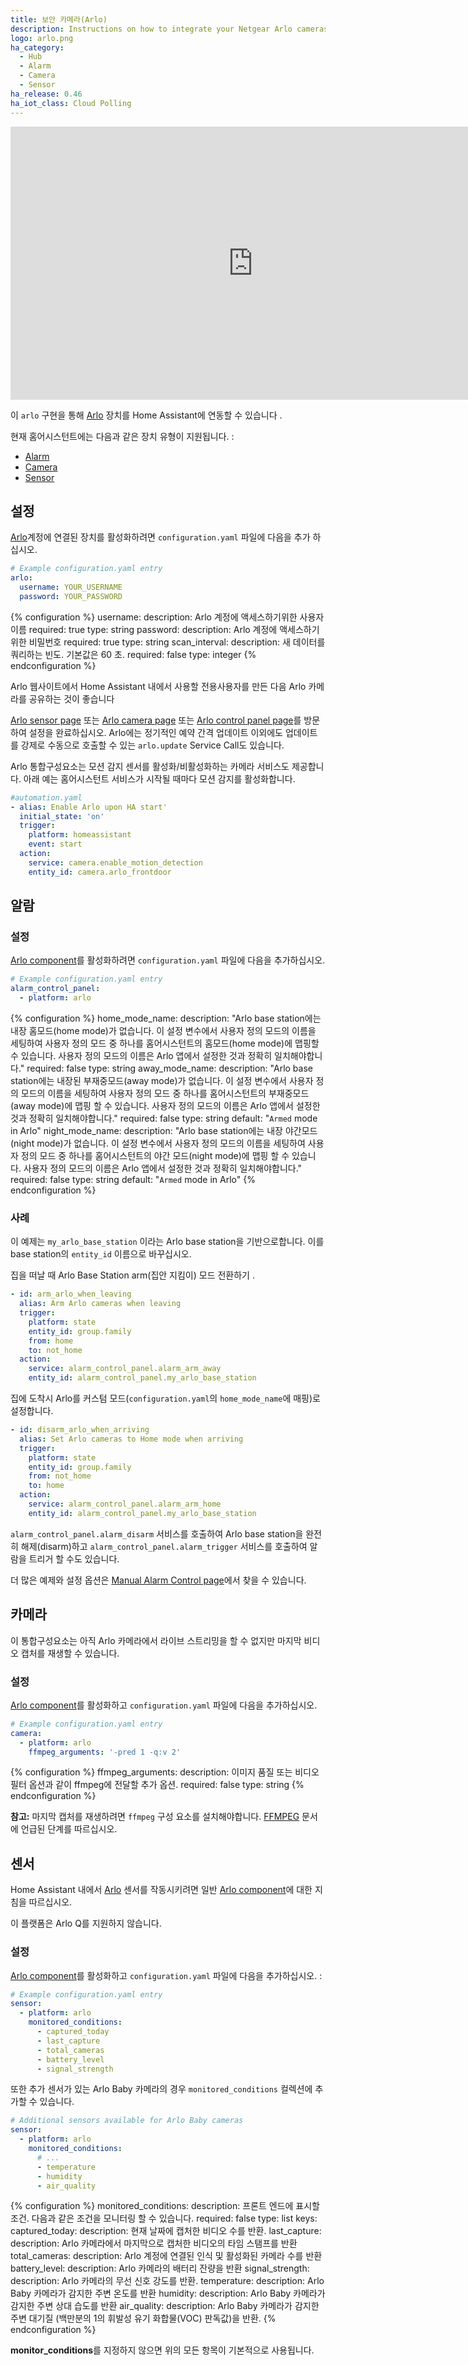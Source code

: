```yaml
---
title: 보안 카메라(Arlo)
description: Instructions on how to integrate your Netgear Arlo cameras within Home Assistant.
logo: arlo.png
ha_category:
  - Hub
  - Alarm
  - Camera
  - Sensor
ha_release: 0.46
ha_iot_class: Cloud Polling
---
```


<div class='videoWrapper'>
<iframe width="776" height="437" src="https://www.youtube.com/embed/aUbv1wHOxzU" frameborder="0" allow="accelerometer; autoplay; encrypted-media; gyroscope; picture-in-picture" allowfullscreen></iframe>
</div>

이 `arlo` 구현을 통해 [Arlo](https://arlo.netgear.com/) 장치를 Home Assistant에 연동할 수 있습니다 .

현재 홈어시스턴트에는 다음과 같은 장치 유형이 지원됩니다. :


- [Alarm](#alarm)
- [Camera](#camera)
- [Sensor](#sensor)

## 설정

[Arlo](https://arlo.netgear.com/)계정에 연결된 장치를 활성화하려면 `configuration.yaml` 파일에 다음을 추가 하십시오.


```yaml
# Example configuration.yaml entry
arlo:
  username: YOUR_USERNAME
  password: YOUR_PASSWORD
```

{% configuration %}
username:
  description: Arlo 계정에 액세스하기위한 사용자 이름
  required: true
  type: string
password:
  description: Arlo 계정에 액세스하기위한 비밀번호
  required: true
  type: string
scan_interval:
  description: 새 데이터를 쿼리하는 빈도. 기본값은 60 초.
  required: false
  type: integer
{% endconfiguration %}

Arlo 웹사이트에서 Home Assistant 내에서 사용할 전용사용자를 만든 다음 Arlo 카메라를 공유하는 것이 좋습니다

[Arlo sensor page](/integrations/arlo#sensor) 또는 [Arlo camera page](/integrations/arlo#camera) 또는  [Arlo control panel page](/integrations/arlo)를 방문하여 설정을 완료하십시오. Arlo에는 정기적인 예약 간격 업데이트 이외에도 업데이트를 강제로 수동으로 호출할 수 있는 `arlo.update` Service Call도 있습니다.

Arlo 통합구성요소는 모션 감지 센서를 활성화/비활성화하는 카메라 서비스도 제공합니다. 아래 예는 홈어시스턴트 서비스가 시작될 때마다 모션 감지를 활성화합니다.

```yaml
#automation.yaml
- alias: Enable Arlo upon HA start'
  initial_state: 'on'
  trigger:
    platform: homeassistant
    event: start
  action:
    service: camera.enable_motion_detection
    entity_id: camera.arlo_frontdoor
```

## 알람

### 설정

[Arlo component](/integrations/arlo)를 활성화하려면 `configuration.yaml` 파일에 다음을 추가하십시오.


```yaml
# Example configuration.yaml entry
alarm_control_panel:
  - platform: arlo
```

{% configuration %}
home_mode_name:
  description: "Arlo base station에는 내장 홈모드(home mode)가 없습니다. 이 설정 변수에서 사용자 정의 모드의 이름을 세팅하여 사용자 정의 모드 중 하나를 홈어시스턴트의 홈모드(home mode)에 맵핑할 수 있습니다. 사용자 정의 모드의 이름은 Arlo 앱에서 설정한 것과 정확히 일치해야합니다."
  required: false
  type: string
away_mode_name:
  description: "Arlo base station에는 내장된 부재중모드(away mode)가 없습니다. 이 설정 변수에서 사용자 정의 모드의 이름을 세팅하여 사용자 정의 모드 중 하나를 홈어시스턴트의 부재중모드(away mode)에 맵핑 할 수 있습니다. 사용자 정의 모드의 이름은 Arlo 앱에서 설정한 것과 정확히 일치해야합니다."
  required: false
  type: string
  default: "`Armed` mode in Arlo"
night_mode_name:
  description: "Arlo base station에는 내장 야간모드(night mode)가 없습니다. 이 설정 변수에서 사용자 정의 모드의 이름을 세팅하여 사용자 정의 모드 중 하나를 홈어시스턴트의 야간 모드(night mode)에 맵핑 할 수 있습니다. 사용자 정의 모드의 이름은 Arlo 앱에서 설정한 것과 정확히 일치해야합니다." 
  required: false
  type: string
  default: "`Armed` mode in Arlo"
{% endconfiguration %}

### 사례

이 예제는 `my_arlo_base_station` 이라는 Arlo base station을 기반으로합니다. 이를 base station의 `entity_id` 이름으로 바꾸십시오.

집을 떠날 때 Arlo Base Station arm(집안 지킴이) 모드 전환하기 .

```yaml
- id: arm_arlo_when_leaving
  alias: Arm Arlo cameras when leaving
  trigger:
    platform: state
    entity_id: group.family
    from: home
    to: not_home
  action:
    service: alarm_control_panel.alarm_arm_away
    entity_id: alarm_control_panel.my_arlo_base_station
```

집에 도착시 Arlo를 커스텀 모드(`configuration.yaml`의 `home_mode_name`에 매핑)로 설정합니다.

```yaml
- id: disarm_arlo_when_arriving
  alias: Set Arlo cameras to Home mode when arriving
  trigger:
    platform: state
    entity_id: group.family
    from: not_home
    to: home
  action:
    service: alarm_control_panel.alarm_arm_home
    entity_id: alarm_control_panel.my_arlo_base_station
```

`alarm_control_panel.alarm_disarm` 서비스를 호출하여 Arlo base station을 완전히 해제(disarm)하고 `alarm_control_panel.alarm_trigger` 서비스를 호출하여 알람을 트리거 할 수도 있습니다.

더 많은 예제와 설정 옵션은 [Manual Alarm Control page](/integrations/manual#examples)에서 찾을 수 있습니다.

## 카메라

이 통합구성요소는 아직 Arlo 카메라에서 라이브 스트리밍을 할 수 없지만 마지막 비디오 캡처를 재생할 수 있습니다.

### 설정

[Arlo component](/integrations/arlo)를 활성화하고 `configuration.yaml` 파일에 다음을 추가하십시오.

```yaml
# Example configuration.yaml entry
camera:
  - platform: arlo
    ffmpeg_arguments: '-pred 1 -q:v 2'
```

{% configuration %}
ffmpeg_arguments:
  description: 이미지 품질 또는 비디오 필터 옵션과 같이 ffmpeg에 전달할 추가 옵션.
  required: false
  type: string
{% endconfiguration %}

**참고:** 마지막 캡처를 재생하려면 `ffmpeg` 구성 요소를 설치해야합니다. [FFMPEG](/integrations/ffmpeg/) 문서에 언급된 단계를 따르십시오.

## 센서

Home Assistant 내에서 [Arlo](https://arlo.netgear.com/) 센서를 작동시키려면 일반 [Arlo component](/integrations/arlo)에 대한 지침을 따르십시오.

이 플랫폼은 Arlo Q를 지원하지 않습니다.

### 설정

[Arlo component](/integrations/arlo)를 활성화하고 `configuration.yaml` 파일에 다음을 추가하십시오. : 

```yaml
# Example configuration.yaml entry
sensor:
  - platform: arlo
    monitored_conditions:
      - captured_today
      - last_capture
      - total_cameras
      - battery_level
      - signal_strength
```

또한 추가 센서가 있는 Arlo Baby 카메라의 경우 `monitored_conditions` 컬렉션에 추가할 수 있습니다.

```yaml
# Additional sensors available for Arlo Baby cameras
sensor:
  - platform: arlo
    monitored_conditions:
      # ...
      - temperature
      - humidity
      - air_quality
```

{% configuration %}
monitored_conditions:
  description: 프론트 엔드에 표시할 조건. 다음과 같은 조건을 모니터링 할 수 있습니다. 
  required: false
  type: list
  keys:
    captured_today:
      description: 현재 날짜에 캡처한 비디오 수를 반환.
    last_capture:
      description: Arlo 카메라에서 마지막으로 캡처한 비디오의 타임 스탬프를 반환
    total_cameras:
      description: Arlo 계정에 연결된 인식 및 활성화된 카메라 수를 반환
    battery_level:
      description: Arlo 카메라의 배터리 잔량을 반환
    signal_strength:
      description: Arlo 카메라의 무선 신호 강도를 반환.
    temperature:
      description: Arlo Baby 카메라가 감지한 주변 온도를 반환
    humidity:
      description: Arlo Baby 카메라가 감지한 주변 상대 습도를 반환
    air_quality:
      description: Arlo Baby 카메라가 감지한 주변 대기질 (백만분의 1의 휘발성 유기 화합물(VOC) 판독값)을 반환.
{% endconfiguration %}

**monitor_conditions**를 지정하지 않으면 위의 모든 항목이 기본적으로 사용됩니다.
